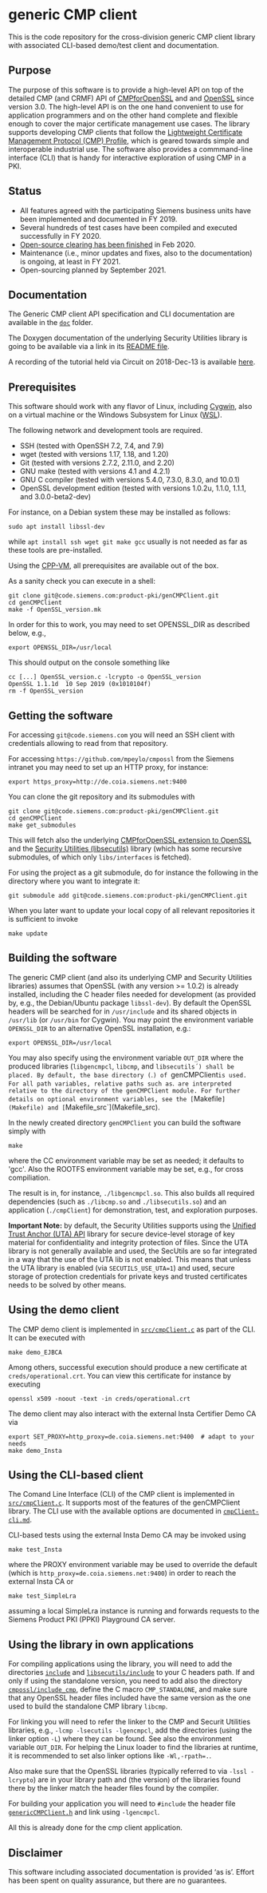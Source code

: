 # generic CMP client

This is the code repository for the cross-division generic CMP client library
with associated CLI-based demo/test client and documentation.


## Purpose

The purpose of this software is to provide a high-level API
on top of the detailed CMP (and CRMF) API of
[CMPforOpenSSL](https://github.com/mpeylo/cmpossl) and
and [OpenSSL](https://www.openssl.org/) since version 3.0.
The high-level API is on the one hand convenient to use for application
programmers and on the other hand complete and flexible enough
to cover the major certificate management use cases.
The library supports developing CMP clients that follow
the [Lightweight Certificate Management Protocol (CMP) Profile](https://datatracker.ietf.org/doc/html/draft-ietf-lamps-lightweight-cmp-profile),
which is geared towards simple and interoperable industrial use.
The software also provides a commmand-line interface (CLI)
that is handy for interactive exploration of using CMP in a PKI.


## Status

* All features agreed with the participating Siemens business units
have been implemented and documented in FY 2019.
* Several hundreds of test cases have been compiled and executed successfully in FY 2020.
* [Open-source clearing has been finished](https://sw360.siemens.com/group/guest/projects/-/project/detail/a85b052efc1c3d42ebd3ef217fd600a4#/tab-ClearingStatus) in Feb 2020.
* Maintenance (i.e., minor updates and fixes, also to the documentation)
is ongoing, at least in FY 2021.
* Open-sourcing planned by September 2021.


## Documentation

The Generic CMP client API specification and CLI documentation are available in the [`doc`](doc/) folder.

The Doxygen documentation of the underlying Security Utilities library is going to be available
via a link in its [README file](https://github.com/siemens/libsecutils/blob/master/README.md).

A recording of the tutorial held via Circuit on 2018-Dec-13 is available [here](https://myvideo.siemens.com/media/1_f7bjtdba).


## Prerequisites

This software should work with any flavor of Linux, including [Cygwin](https://www.cygwin.com/),
also on a virtual machine or the Windows Subsystem for Linux ([WSL](https://docs.microsoft.com/windows/wsl/about)).

The following network and development tools are required.
* SSH (tested with OpenSSH 7.2, 7.4, and 7.9)
* wget (tested with versions 1.17, 1.18, and 1.20)
* Git (tested with versions 2.7.2, 2.11.0, and 2.20)
* GNU make (tested with versions 4.1 and 4.2.1)
* GNU C compiler (tested with versions 5.4.0, 7.3.0, 8.3.0, and 10.0.1)
* OpenSSL development edition (tested with versions 1.0.2u, 1.1.0, 1.1.1, and 3.0.0-beta2-dev)

For instance, on a Debian system these may be installed as follows:
```
sudo apt install libssl-dev
```
while `apt install ssh wget git make gcc` usually is not needed as far as these tools are pre-installed.

Using the [CPP-VM](https://ccp.siemens.com/docs/meta-siemens/docs/getting-started/), all prerequisites are available out of the box.

As a sanity check you can execute in a shell:
```
git clone git@code.siemens.com:product-pki/genCMPClient.git
cd genCMPClient
make -f OpenSSL_version.mk
```
In order for this to work, you may need to set OPENSSL_DIR as described below,
e.g.,
```
export OPENSSL_DIR=/usr/local
```

This should output on the console something like
```
cc [...] OpenSSL_version.c -lcrypto -o OpenSSL_version
OpenSSL 1.1.1d  10 Sep 2019 (0x1010104f)
rm -f OpenSSL_version
```


## Getting the software

For accessing `git@code.siemens.com` you will need an SSH client with credentials allowing to read from that repository.

For accessing `https://github.com/mpeylo/cmpossl` from the Siemens intranet you may need to set up an HTTP proxy, for instance:
```
export https_proxy=http://de.coia.siemens.net:9400
```
<!---export no_proxy=$no_proxy,code.siemens.com  # not needed since we use SSH for the other (sub-)modules -->

You can clone the git repository and its submodules with
```
git clone git@code.siemens.com:product-pki/genCMPClient.git
cd genCMPClient
make get_submodules
```

This will fetch also the underlying [CMPforOpenSSL extension to OpenSSL](https://github.com/mpeylo/cmpossl) and
the [Security Utilities (libsecutils)](https://code.siemens.com/mo_mm_linux_distribution/securityUtilities) library
(which has some recursive submodules, of which only `libs/interfaces` is fetched).

For using the project as a git submodule,
do for instance the following in the directory where you want to integrate it:
```
git submodule add git@code.siemens.com:product-pki/genCMPClient.git
```

When you later want to update your local copy of all relevant repositories it is sufficient to invoke
```
make update
```


## Building the software

The generic CMP client (and also its underlying CMP and Security Utilities libraries) assumes that OpenSSL (with any version >= 1.0.2) is already installed,
including the C header files needed for development (as provided by, e.g., the Debian/Ubuntu package `libssl-dev`).
By default the OpenSSL headers will be searched for in `/usr/include` and its shared objects in `/usr/lib` (or `/usr/bin` for Cygwin).
You may point the environment variable `OPENSSL_DIR` to an alternative OpenSSL installation, e.g.:
```
export OPENSSL_DIR=/usr/local
```
You may also specify using the environment variable `OUT_DIR`
where the produced libraries (`libgencmpcl`, `libcmp`, and `libsecutils´)
shall be placed. By default, the base directory (`.`) of `genCMPClient` is used.
For all path variables, relative paths such as `.` are interpreted
relative to the directory of the genCMPClient module.
For further details on optional environment variables,
see the [`Makefile`](Makefile) and [`Makefile_src`](Makefile_src).

In the newly created directory `genCMPClient` you can build the software simply with
```
make
```
where the CC environment variable may be set as needed; it defaults to 'gcc'.
Also the ROOTFS environment variable may be set, e.g., for cross compiliation.

The result is in, for instance, `./libgencmpcl.so`.
This also builds all required dependencies (such as `./libcmp.so` and `./libsecutils.so`) and an application (`./cmpClient`) for demonstration, test, and exploration purposes.

**Important Note:** by default, the Security Utilities supports using the
[Unified Trust Anchor (UTA) API](https://code.siemens.com/hermann.seuschek/uta_api) library
for secure device-level storage of key material for confidentiality and integrity protection of files.
Since the UTA library is not generally available and used, the SecUtils are so far integrated in a way that the use of the UTA lib is not enabled.
This means that unless the UTA library is enabled (via `SECUTILS_USE_UTA=1`) and used,
secure storage of protection credentials for private keys and trusted certificates needs to be solved by other means.


## Using the demo client

The CMP demo client is implemented in [`src/cmpClient.c`](src/cmpClient.c)
as part of the CLI.
It can be executed with
```
make demo_EJBCA
```

Among others, successful execution should produce a new certificate at `creds/operational.crt`.
You can view this certificate for instance by executing
```
openssl x509 -noout -text -in creds/operational.crt
```

The demo client may also interact with the external Insta Certifier Demo CA via
```
export SET_PROXY=http_proxy=de.coia.siemens.net:9400  # adapt to your needs
make demo_Insta
```


## Using the CLI-based client

The Comand Line Interface (CLI) of the CMP client is implemented in
[`src/cmpClient.c`](src/cmpClient.c).
It supports most of the features of the genCMPClient library.
The CLI use with the available options are documented in [`cmpClient-cli.md`](doc/cmpClient-cli.md).

CLI-based tests using the external Insta Demo CA may be invoked using
```
make test_Insta
```
where the PROXY environment variable may be used to override the default (which is `http_proxy=de.coia.siemens.net:9400`) in order to reach the external Insta CA
or
```
make test_SimpleLra
```
assuming a local SimpleLra instance is running and forwards requests to the Siemens Product PKI (PPKI) Playground CA server.


## Using the library in own applications

For compiling applications using the library,
you will need to add the directories [`include`](include/) and
[`libsecutils/include`](https://github.com/siemens/libsecutils/blob/master/include/) to your C headers path.
If and only if using the standalone version, you need to
add also the directory [`cmpossl/include_cmp`](https://github.com/mpeylo/cmpossl/tree/cmp-lib4/include/),
define the C macro `CMP_STANDALONE`, and
make sure that any OpenSSL header files included have the same version
as the one used to build the standalone CMP library `libcmp`.

For linking you will need to
refer the linker to the CMP and Securit Utilities libraries,
e.g., `-lcmp -lsecutils -lgencmpcl`,
add the directories (using the linker option `-L`) where they can be found.
See also the environment variable `OUT_DIR`.
For helping the Linux loader to find the libraries at runtime,
it is recommended to set also linker options like `-Wl,-rpath=.`.

Also make sure that the OpenSSL libraries (typically referred to via `-lssl -lcrypto`) are in your library path and
(the version) of the libraries found there by the linker match the header files found by the compiler.

For building your application you will need to `#include` the header file [`genericCMPClient.h`](include/genericCMPClient.h) and link using `-lgencmpcl`.

All this is already done for the cmp client application.


## Disclaimer

This software including associated documentation is provided ‘as is’.
Effort has been spent on quality assurance, but there are no guarantees.
